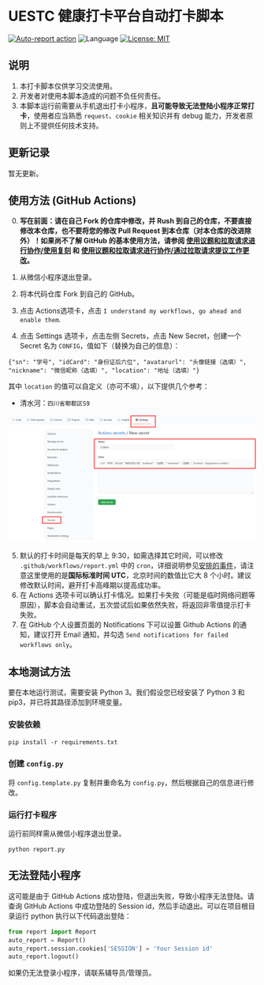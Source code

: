 # UESTC 健康打卡平台自动打卡脚本

[![Auto-report action](https://github.com/lyh543/UESTC-ncov-AutoReport/actions/workflows/report.yml/badge.svg)](https://github.com/lyh543/UESTC-ncov-AutoReport/actions/workflows/report.yml)
![Language](https://img.shields.io/badge/Python-3.9-blue.svg)
[![License: MIT](https://img.shields.io/badge/License-MIT-yellow.svg)](https://opensource.org/licenses/MIT)
<!-- ![GitHub stars](https://img.shields.io/github/stars/lyh543/UESTC-ncov-AutoReport)
![GitHub forks](https://img.shields.io/github/forks/lyh543/UESTC-ncov-AutoReport) -->

## 说明

1. 本打卡脚本仅供学习交流使用。
2. 开发者对使用本脚本造成的问题不负任何责任。
3. 本脚本运行前需要从手机退出打卡小程序，**且可能导致无法登陆小程序正常打卡**，使用者应当熟悉 `request`、`cookie` 相关知识并有 debug 能力，开发者原则上不提供任何技术支持。

## 更新记录

暂无更新。

## 使用方法 (GitHub Actions)

0. **写在前面：请在自己 Fork 的仓库中修改，并 Rush 到自己的仓库，不要直接修改本仓库，也不要将您的修改 Pull Request 到本仓库（对本仓库的改进除外）！如果尚不了解 GitHub 的基本使用方法，请参阅 [使用议题和拉取请求进行协作/使用复刻](https://docs.github.com/cn/github/collaborating-with-issues-and-pull-requests/working-with-forks) 和 [使用议题和拉取请求进行协作/通过拉取请求提议工作更改](https://docs.github.com/cn/github/collaborating-with-issues-and-pull-requests/proposing-changes-to-your-work-with-pull-requests)。**

1. 从微信小程序退出登录。
2. 将本代码仓库 Fork 到自己的 GitHub。
3. 点击 Actions选项卡，点击 `I understand my workflows, go ahead and enable them`.
4. 点击 Settings 选项卡，点击左侧 Secrets，点击 New Secret，创建一个 Secret 名为 `CONFIG`，值如下（替换为自己的信息）：

```
{"sn": "学号", "idCard": "身份证后六位", "avatarurl": "头像链接（选填）", "nickname": "微信昵称（选填）", "location": "地址（选填）"}
```

其中 `location` 的值可以自定义（亦可不填），以下提供几个参考：
* 清水河：`四川省郫都区S9`

![secrets](images/1fc63d7f6843687acd6261283d49fc740d7a06235e7f513344626c96a5654a2c.png)  


5. 默认的打卡时间是每天的早上 9:30，如需选择其它时间，可以修改 `.github/workflows/report.yml` 中的 `cron`，详细说明参见[安排的事件](https://docs.github.com/cn/actions/reference/events-that-trigger-workflows#scheduled-events)，请注意这里使用的是**国际标准时间 UTC**，北京时间的数值比它大 8 个小时。建议修改默认时间，避开打卡高峰期以提高成功率。
6. 在 Actions 选项卡可以确认打卡情况。如果打卡失败（可能是临时网络问题等原因），脚本会自动重试，五次尝试后如果依然失败，将返回非零值提示打卡失败。
7. 在 GitHub 个人设置页面的 Notifications 下可以设置 Github Actions 的通知，建议打开 Email 通知，并勾选 `Send notifications for failed workflows only`。

## 本地测试方法

要在本地运行测试，需要安装 Python 3。我们假设您已经安装了 Python 3 和 pip3，并已将其路径添加到环境变量。

### 安装依赖

```shell
pip install -r requirements.txt
```

### 创建 `config.py`

将 `config.template.py` 复制并重命名为 `config.py`，然后根据自己的信息进行修改。

### 运行打卡程序

运行前同样需从微信小程序退出登录。

```shell
python report.py
```

## 无法登陆小程序

这可能是由于 GitHub Actions 成功登陆，但退出失败，导致小程序无法登陆。请查询 GitHub Actions 中成功登陆的 Session id，然后手动退出。可以在项目根目录运行 python 执行以下代码退出登陆：

```py
from report import Report
auto_report = Report()
auto_report.session.cookies['SESSION'] = 'Your Session id'
auto_report.logout()
```

如果仍无法登录小程序，请联系辅导员/管理员。
